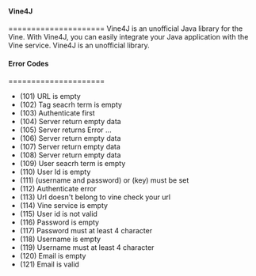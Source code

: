 #### Vine4J ####
=====================
Vine4J is an unofficial Java library for the Vine.
With Vine4J, you can easily integrate your Java application with the Vine service. Vine4J is an unofficial library.

#### Error Codes ####
=====================
* (101) URL is empty 
* (102) Tag seacrh term is empty
* (103) Authenticate first
* (104) Server return empty data
* (105) Server returns Error ...
* (106) Server return empty data
* (107) Server return empty data
* (108) Server return empty data
* (109) User seacrh term is empty
* (110) User Id is empty
* (111) (username and password) or (key) must be set
* (112) Authenticate error
* (113) Url doesn't belong to vine check your url
* (114) Vine service is empty
* (115) User id is not valid 
* (116) Password is empty
* (117) Password must at least 4 character
* (118) Username is empty
* (119) Username must at least 4 character
* (120) Email is empty
* (121) Email is valid
